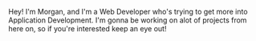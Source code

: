 Hey!
I'm Morgan, and I'm a Web Developer who's trying to get more into Application Development.
I'm gonna be working on alot of projects from here on, so if you're interested keep an eye out!
